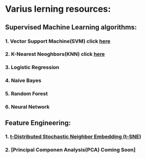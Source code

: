 # Varius lerning resources:
## Supervised Machine Learning algorithms:


### 1. Vector Support Machine(SVM) click [here](https://github.com/imdwipayana/Machine-Learning-Algorithm/tree/main/KNN(K-NearestNeighbors))

### 2. K-Nearest Neoghbors(KNN) click [here](https://github.com/imdwipayana/Machine-Learning-Algorithm/blob/main/KNN(K-NearestNeighbors)/KNN(K-NearestNeighbors).ipynb)

### 3. Logistic Regression

### 4. Naive Bayes

### 5. Random Forest

### 6. Neural Network


## Feature Engineering:
### 1. [t-Distributed Stochastic Neighbor Embedding (t-SNE)](https://github.com/imdwipayana/Machine-Learning-Algorithm/blob/main/tSNE/tSNE.ipynb)
### 2. [Principal Componen Analysis(PCA) Coming Soon]
